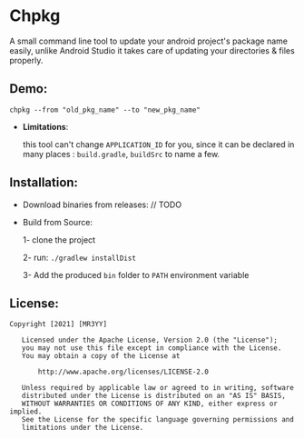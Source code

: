 # Chpkg
A small command line tool to update your android project's package name easily, unlike Android Studio it takes care of
updating your directories & files properly.

## Demo:
```
chpkg --from "old_pkg_name" --to "new_pkg_name"
```

- **Limitations**:
    
    this tool can't change `APPLICATION_ID` for you, since it can be declared in many places
: `build.gradle`, `buildSrc` to name a few.

## Installation:

- Download binaries from releases: // TODO

- Build from Source:
    
    1- clone the project
    
    2- run: ```./gradlew installDist``` 

    3- Add the produced `bin` folder to `PATH` environment variable

## License:
```
Copyright [2021] [MR3YY]

   Licensed under the Apache License, Version 2.0 (the "License");
   you may not use this file except in compliance with the License.
   You may obtain a copy of the License at

       http://www.apache.org/licenses/LICENSE-2.0

   Unless required by applicable law or agreed to in writing, software
   distributed under the License is distributed on an "AS IS" BASIS,
   WITHOUT WARRANTIES OR CONDITIONS OF ANY KIND, either express or implied.
   See the License for the specific language governing permissions and
   limitations under the License.
```